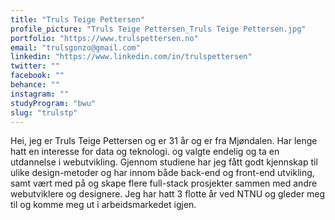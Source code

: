 ```yaml
---
title: "Truls Teige Pettersen"
profile_picture: "Truls Teige Pettersen_Truls Teige Pettersen.jpg"
portfolio: "https://www.trulspettersen.no"
email: "trulsgonzo@gmail.com"
linkedin: "https://www.linkedin.com/in/trulspettersen"
twitter: ""
facebook: ""
behance: ""
instagram: ""
studyProgram: "bwu"
slug: "trulstp"
---
```


Hei, jeg er Truls Teige Pettersen og er 31 år og er fra Mjøndalen. Har lenge hatt en interesse for data og teknologi. og valgte endelig og ta en utdannelse i webutvikling. Gjennom studiene har jeg fått godt kjennskap til ulike design-metoder og har innom både back-end og front-end utvikling, samt vært med på og skape flere full-stack prosjekter sammen med andre webutviklere og designere. Jeg har hatt 3 flotte år ved NTNU og gleder meg til og komme meg ut i arbeidsmarkedet igjen.
